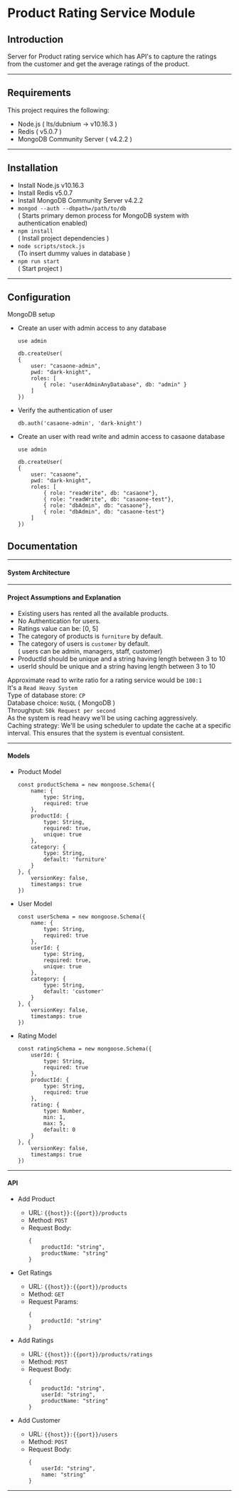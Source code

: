 # Product Rating Service Module

## Introduction

Server for Product rating service which has API's to capture the ratings from the customer and get the average ratings of the product.

----
## Requirements

This project requires the following:

* Node.js ( lts/dubnium -> v10.16.3 )
* Redis ( v5.0.7 )
* MongoDB Community Server ( v4.2.2 )

----
## Installation

- Install Node.js v10.16.3
- Install Redis v5.0.7
- Install MongoDB Community Server v4.2.2
- `mongod --auth --dbpath=/path/to/db` <br>( Starts primary demon process for MongoDB system with authentication enabled)
- `npm install` <br> ( Install project dependencies )
- `node scripts/stock.js` <br> (To insert dummy values in database )
- `npm run start` <br> ( Start project )

----
## Configuration

MongoDB setup

- Create an user with admin access to any database
    ```
    use admin

    db.createUser(
    {
        user: "casaone-admin",
        pwd: "dark-knight",
        roles: [
            { role: "userAdminAnyDatabase", db: "admin" }
        ] 
    })
    ```

- Verify the authentication of user
    ```
    db.auth('casaone-admin', 'dark-knight')
    ```

- Create an user with read write and admin access to casaone database
    ```
    use admin

    db.createUser(
    { 
        user: "casaone",
        pwd: "dark-knight",
        roles: [
            { role: "readWrite", db: "casaone"},
            { role: "readWrite", db: "casaone-test"},
            { role: "dbAdmin", db: "casaone"},
            { role: "dbAdmin", db: "casaone-test"}
        ]
    })
    ```

## Documentation

----
#### System Architecture

----
#### Project Assumptions and Explanation
- Existing users has rented all the available products.
- No Authentication for users.
- Ratings value can be: [0, 5]
- The category of products is `furniture` by default.
- The category of users  is `customer` by default. <br> ( users can be admin, managers, staff, customer)
- ProductId should be unique and a string having length between 3 to 10
- userId should be unique and a string having length between 3 to 10

Approximate read to write ratio for a rating service would be `100:1` <br>
It's a `Read Heavy System` <br>
Type of database store: `CP` <br>
Database choice: `NoSQL` ( MongoDB ) <br>
Throughput: `50k Request per second` <br>
As the system is read heavy we'll be using caching aggressively.  <br>
Caching strategy: We'll be using scheduler to update the cache at a specific interval. This ensures that the system is eventual consistent.

----
#### Models

- Product Model
    ```
    const productSchema = new mongoose.Schema({
        name: {
            type: String,
            required: true
        },
        productId: {
            type: String,
            required: true,
            unique: true
        },
        category: {
            type: String,
            default: 'furniture'
        }
    }, {
        versionKey: false,
        timestamps: true
    })
    ```

- User Model
    ```
    const userSchema = new mongoose.Schema({
        name: {
            type: String,
            required: true
        },
        userId: {
            type: String,
            required: true,
            unique: true
        },
        category: {
            type: String,
            default: 'customer'
        }
    }, {
        versionKey: false,
        timestamps: true
    })
    ```

- Rating Model
    ```
    const ratingSchema = new mongoose.Schema({
        userId: {
            type: String,
            required: true
        },
        productId: {
            type: String,
            required: true
        },
        rating: {
            type: Number,
            min: 1,
            max: 5,
            default: 0
        }
    }, {
        versionKey: false,
        timestamps: true
    })
    ```

----
#### API

- Add Product
    - URL: `{{host}}:{{port}}/products`
    - Method: `POST`
    - Request Body: 
        ```
        {
            productId: "string",
            productName: "string"
        }
        ```
- Get Ratings
    - URL: `{{host}}:{{port}}/products`
    - Method: `GET`
    - Request Params: 
        ```
        {
            productId: "string"
        }
        ```

- Add Ratings
    - URL: `{{host}}:{{port}}/products/ratings`
    - Method: `POST`
    - Request Body: 
        ```
        {
            productId: "string",
            userId: "string",
            productName: "string"
        }
        ```

- Add Customer
    - URL: `{{host}}:{{port}}/users`
    - Method: `POST`
    - Request Body: 
        ```
        {
            userId: "string",
            name: "string"
        }
        ```

----